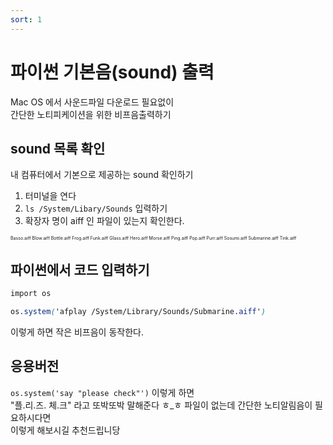 ```yaml
---
sort: 1
---
```


# 파이썬 기본음(sound) 출력

Mac OS 에서 사운드파일 다운로드 필요없이     
간단한 노티피케이션을 위한 비프음출력하기
   
     
     



     

## sound 목록 확인 
내 컴퓨터에서 기본으로 제공하는 sound 확인하기
1. 터미널을 연다
2. `ls /System/Libary/Sounds` 입력하기 
3. 확장자 명이 aiff 인 파일이 있는지 확인한다.
    

<span style="font-size:50%"> Basso.aiff      Blow.aiff       Bottle.aiff     Frog.aiff       Funk.aiff       Glass.aiff      Hero.aiff       Morse.aiff      Ping.aiff       Pop.aiff        Purr.aiff       Sosumi.aiff     Submarine.aiff  Tink.aiff </span>

      
      
      
    
## 파이썬에서 코드 입력하기


```scss
import os

os.system('afplay /System/Library/Sounds/Submarine.aiff')

```

이렇게 하면 작은 비프음이 동작한다.

    
## 응용버전   
`os.system('say "please check"')` 이렇게 하면    
"플.리.즈. 체.크" 라고 또박또박 말해준다 ㅎ_ㅎ 파일이 없는데 간단한 노티알림음이 필요하시다면   
이렇게 해보시길 추천드립니당


